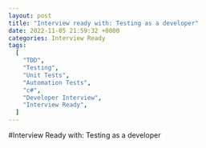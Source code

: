 ```yaml
---
layout: post
title: "Interview ready with: Testing as a developer"
date: 2022-11-05 21:59:32 +0000
categories: Interview Ready
tags:
  [
    "TDD",
    "Testing",
    "Unit Tests",
    "Automation Tests",
    "c#",
    "Developer Interview",
    "Interview Ready",
  ]
---
```


#Interview Ready with: Testing as a developer
